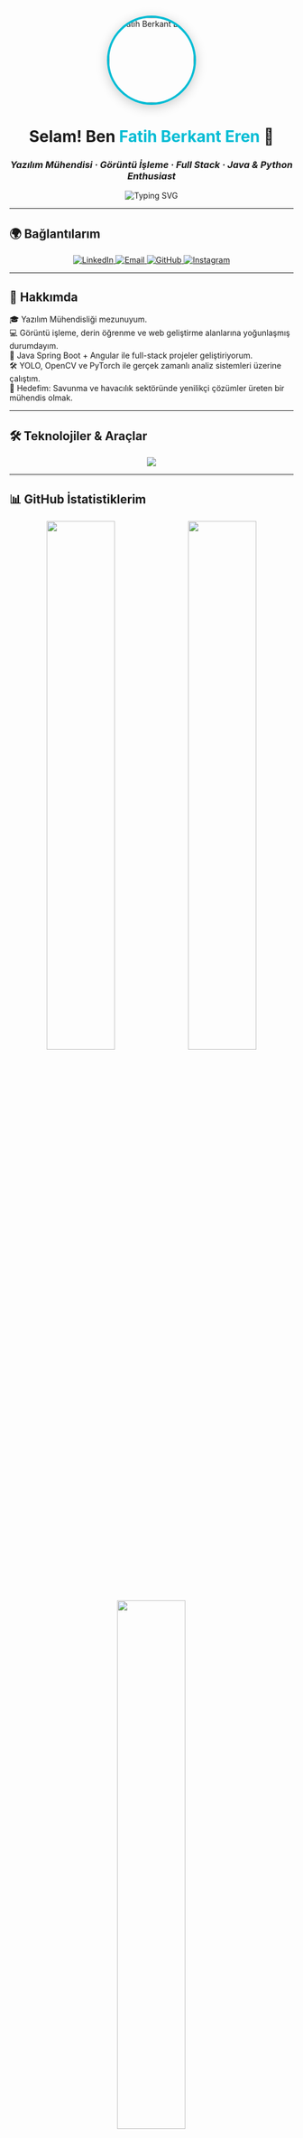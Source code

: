 <div align="center">

<img src="https://avatars.githubusercontent.com/u/74306381?v=4" width="150" height="150" alt="Fatih Berkant Eren" style="border-radius:50%; border: 4px solid #00bcd4; box-shadow: 0 4px 20px rgba(0, 0, 0, 0.2);">

<h1>Selam! Ben <span style="color:#00bcd4;">Fatih Berkant Eren</span> 👋</h1>

<h3><i>Yazılım Mühendisi · Görüntü İşleme · Full Stack · Java & Python Enthusiast</i></h3>

<img src="https://readme-typing-svg.demolab.com?font=Fira+Code&pause=1000&color=00BCD4&width=435&lines=G%C3%B6r%C3%BCnt%C3%BC+%C4%B0%C5%9Fleme+Uzman%C4%B1;Java+Spring+ve+Angular+ile+Full+Stack;Derin+%C3%96%C4%9Frenme+%7C+Yapay+Zeka+%7C+OpenCV;Her+G%C3%BCn+Bir+Ad%C4%B1m+%C3%96%C4%9Fe+Yak%C4%B1n!" alt="Typing SVG" />

</div>

---

## 🌍 Bağlantılarım

<p align="center">
  <a href="https://www.linkedin.com/in/fatihberkanteren/" target="_blank">
    <img src="https://skillicons.dev/icons?i=linkedin" alt="LinkedIn" />
  </a>
  <a href="mailto:fatihberkant38@gmail.com" target="_blank">
    <img src="https://skillicons.dev/icons?i=gmail" alt="Email" />
  </a>
  <a href="https://github.com/fatihberkanteren" target="_blank">
    <img src="https://skillicons.dev/icons?i=github" alt="GitHub" />
  </a>
  <a href="https://www.instagram.com/fatihberkant/" target="_blank">
    <img src="https://skillicons.dev/icons?i=instagram" alt="Instagram" />
  </a>
</p>

---

## 🧠 Hakkımda

🎓 Yazılım Mühendisliği mezunuyum.  
💻 Görüntü işleme, derin öğrenme ve web geliştirme alanlarına yoğunlaşmış durumdayım.  
🚀 Java Spring Boot + Angular ile full-stack projeler geliştiriyorum.  
🛠 YOLO, OpenCV ve PyTorch ile gerçek zamanlı analiz sistemleri üzerine çalıştım.  
🎯 Hedefim: Savunma ve havacılık sektöründe yenilikçi çözümler üreten bir mühendis olmak.

---

## 🛠️ Teknolojiler & Araçlar

<p align="center">
  <img src="https://skillicons.dev/icons?i=git,python,mysql,opencv,tensorflow,pytorch,java,spring,angular,js,html,css,flask,linux,postgres" />
</p>

---

## 📊 GitHub İstatistiklerim

<p align="center">
  <img src="https://github-readme-stats.vercel.app/api?username=fatihberkanteren&show_icons=true&theme=radical&hide_border=true&count_private=true" width="49%" />
  <img src="https://github-readme-streak-stats.herokuapp.com/?user=fatihberkanteren&theme=radical&hide_border=true" width="49%" />
  <img src="https://github-readme-stats.vercel.app/api/top-langs/?username=fatihberkanteren&layout=compact&theme=radical&hide_border=true" width="49%" />
</p>

---

## 📌 Devam Edenler

- 📚 Python & Yapay Zeka üzerine sürekli gelişim
- 🤝 Açık kaynak projelere katkı
- 🧩 Görüntü işleme projeleri
- 🔍 Daha fazla derin öğrenme uygulaması

---

## 🤝 İşbirliği & İletişim

📬 Bana her zaman ulaşabilirsin:  
<a href="mailto:fatihberkant38@gmail.com">fatihberkant38@gmail.com</a>  
📸 Instagram üzerinden: [@fatihberkant](https://www.instagram.com/fatihberkant/)  

---

<p align="center">
  <img src="https://capsule-render.vercel.app/api?type=waving&color=00bcd4&height=100&section=footer"/>
</p>
